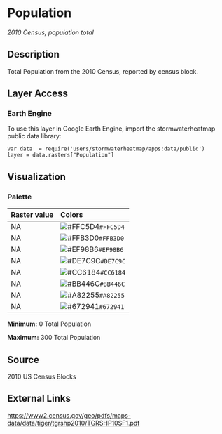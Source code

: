 Population
================

*2010 Census, population total*

## Description

Total Population from the 2010 Census, reported by census block.

## Layer Access

### Earth Engine

To use this layer in Google Earth Engine, import the stormwaterheatmap
public data library:

    var data  = require('users/stormwaterheatmap/apps:data/public')
    layer = data.rasters["Population"]

## Visualization

### Palette

| Raster value | Colors                                                                    |
|:-------------|:--------------------------------------------------------------------------|
| NA           | ![\#FFC5D4](https://via.placeholder.com/15/FFC5D4/000000?text=+)`#FFC5D4` |
| NA           | ![\#FFB3D0](https://via.placeholder.com/15/FFB3D0/000000?text=+)`#FFB3D0` |
| NA           | ![\#EF98B6](https://via.placeholder.com/15/EF98B6/000000?text=+)`#EF98B6` |
| NA           | ![\#DE7C9C](https://via.placeholder.com/15/DE7C9C/000000?text=+)`#DE7C9C` |
| NA           | ![\#CC6184](https://via.placeholder.com/15/CC6184/000000?text=+)`#CC6184` |
| NA           | ![\#BB446C](https://via.placeholder.com/15/BB446C/000000?text=+)`#BB446C` |
| NA           | ![\#A82255](https://via.placeholder.com/15/A82255/000000?text=+)`#A82255` |
| NA           | ![\#672941](https://via.placeholder.com/15/672941/000000?text=+)`#672941` |

**Minimum:** 0 Total Population

**Maximum:** 300 Total Population

## Source

2010 US Census Blocks

## External Links

<a>https://www2.census.gov/geo/pdfs/maps-data/data/tiger/tgrshp2010/TGRSHP10SF1.pdf</a>

